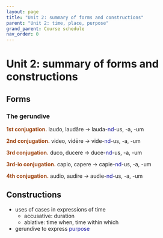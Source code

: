 ```yaml
---
layout: page
title: "Unit 2: summary of forms and constructions"
parent: "Unit 2: time, place, purpose"
grand_parent: Course schedule
nav_order: 0
---
```


# Unit 2: summary of forms and constructions

## Forms

### The gerundive



**1st conjugation.** laudo, laudāre -> lauda-*nd*-us, -a, -um

**2nd conjugation.** video, vidēre -> vide-*nd*-us, -a, -um

**3rd conjugation.** duco, ducere -> duce-*nd*-us, -a, -um

**3rd-io conjugation.** capio, capere -> capie-*nd*-us, -a, -um

**4th conjugation.** audio, audire -> audie-*nd*-us, -a, -um


<style scoped>
  strong {
    color: rgb(159, 69, 17);
  }
  em {
    color: 	rgb(24, 23, 162);
    font-style: normal;
  }
</style>


## Constructions

- uses of cases in expressions of time
    - accusative: duration
    - ablative: time when, time within which
- gerundive to express *purpose*    
